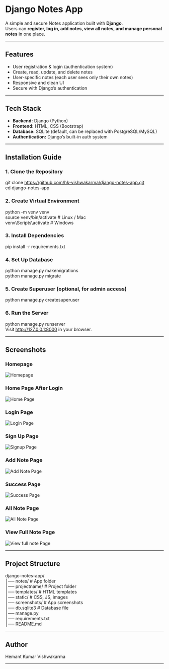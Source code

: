 #  Django Notes App

A simple and secure Notes application built with **Django**.  
Users can **register, log in, add notes, view all notes, and manage personal notes** in one place.  

---

##  Features
-  User registration & login (authentication system)
-  Create, read, update, and delete notes
-  User-specific notes (each user sees only their own notes)
-  Responsive and clean UI
-  Secure with Django’s authentication

---

##  Tech Stack
- **Backend:** Django (Python)
- **Frontend:** HTML, CSS (Bootstrap)
- **Database:** SQLite (default, can be replaced with PostgreSQL/MySQL)
- **Authentication:** Django’s built-in auth system

---

##  Installation Guide

### 1. Clone the Repository

git clone https://github.com/hk-vishwakarma/django-notes-app.git  
cd django-notes-app

### 2. Create Virtual Environment
python -m venv venv  
source venv/bin/activate   # Linux / Mac  
venv\Scripts\activate      # Windows  


### 3. Install Dependencies
pip install -r requirements.txt


### 4. Set Up Database
python manage.py makemigrations  
python manage.py migrate


### 5. Create Superuser (optional, for admin access)
python manage.py createsuperuser


### 6. Run the Server
python manage.py runserver  
Visit  http://127.0.0.1:8000 in your browser.

---

## Screenshots

### Homepage
![Homepage](screenshots/home.jpg)

### Home Page After Login
![Home Page](screenshots/home-after-login.jpg)

### Login Page
![Login Page](screenshots/Login.jpg)

### Sign Up Page
![Signup Page](screenshots/sign-up.jpg)

### Add Note Page
![Add Note Page](screenshots/add-note.jpg)

### Success Page
![Success Page](screenshots/success-msg-page.jpg)

### All Note Page
![All Note Page](screenshots/all-note.jpg)

### View Full Note Page
![View full note Page](screenshots/view-full-note-page.jpg)

---

## Project Structure
django-notes-app/  
│── notes/                # App folder  
│── projectname/          # Project folder  
│── templates/            # HTML templates  
│── static/               # CSS, JS, images  
│── screenshots/          # App screenshots  
│── db.sqlite3            # Database file  
│── manage.py  
│── requirements.txt  
│── README.md  

---

## Author
Hemant Kumar Vishwakarma

---